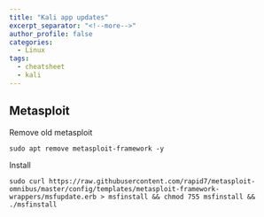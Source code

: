 ```yaml
---
title: "Kali app updates"
excerpt_separator: "<!--more-->"
author_profile: false
categories:
  - Linux
tags:
  - cheatsheet
  - kali
---
```



## Metasploit
Remove old metasploit 
```console
sudo apt remove metasploit-framework -y
```
Install
```console
sudo curl https://raw.githubusercontent.com/rapid7/metasploit-omnibus/master/config/templates/metasploit-framework-wrappers/msfupdate.erb > msfinstall && chmod 755 msfinstall && ./msfinstall
```


